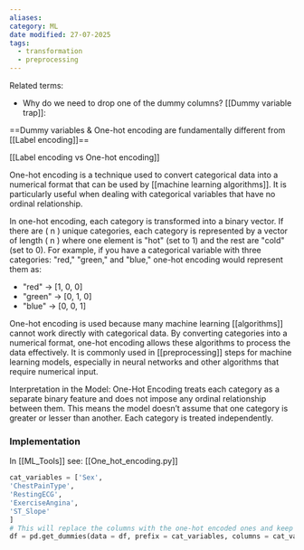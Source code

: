 ```yaml
---
aliases: 
category: ML
date modified: 27-07-2025
tags:
  - transformation
  - preprocessing
---
```

Related terms:
- Why do we need to drop one of the dummy columns? [[Dummy variable trap]]: 

==Dummy variables & One-hot encoding are fundamentally different from [[Label encoding]]==

[[Label encoding vs One-hot encoding]]

One-hot encoding is a technique used to convert categorical data into a numerical format that can be used by [[machine learning algorithms]]. It is particularly useful when dealing with categorical variables that have no ordinal relationship. 

In one-hot encoding, each category is transformed into a binary vector. If there are \( n \) unique categories, each category is represented by a vector of length \( n \) where one element is "hot" (set to 1) and the rest are "cold" (set to 0). For example, if you have a categorical variable with three categories: "red," "green," and "blue," one-hot encoding would represent them as:

- "red" -> [1, 0, 0]
- "green" -> [0, 1, 0]
- "blue" -> [0, 0, 1]

One-hot encoding is used because many machine learning [[algorithms]] cannot work directly with categorical data. By converting categories into a numerical format, one-hot encoding allows these algorithms to process the data effectively. It is commonly used in [[preprocessing]] steps for machine learning models, especially in neural networks and other algorithms that require numerical input.

Interpretation in the Model: One-Hot Encoding treats each category as a separate binary feature and does not impose any ordinal relationship between them. This means the model doesn’t assume that one category is greater or lesser than another. Each category is treated independently.
### Implementation

In [[ML_Tools]] see: [[One_hot_encoding.py]]

```python
cat_variables = ['Sex',
'ChestPainType',
'RestingECG',
'ExerciseAngina',
'ST_Slope'
]
# This will replace the columns with the one-hot encoded ones and keep the columns outside 'columns' argument as it is.
df = pd.get_dummies(data = df, prefix = cat_variables, columns = cat_variables)
```


